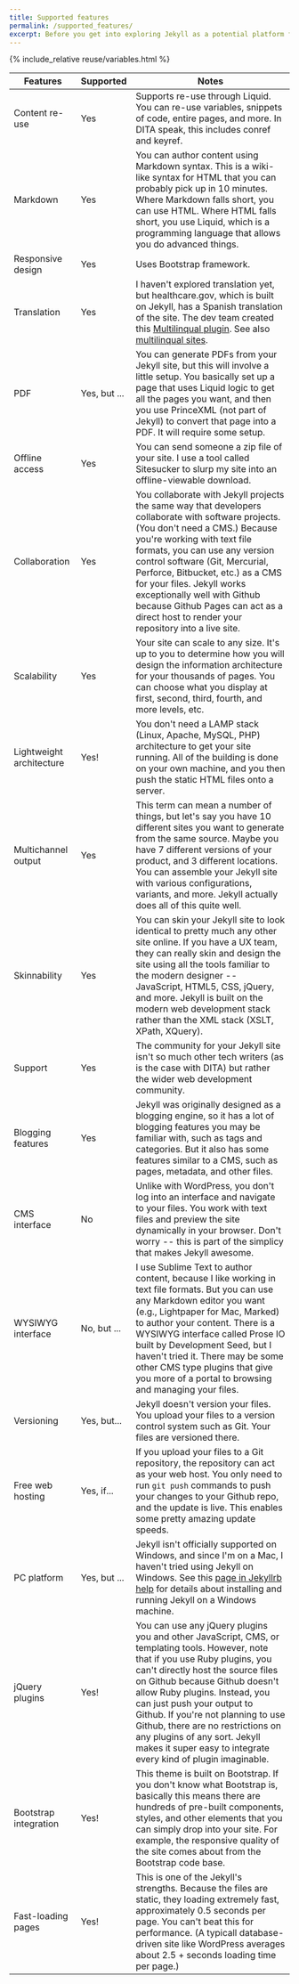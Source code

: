 ```yaml
---
title: Supported features
permalink: /supported_features/
excerpt: Before you get into exploring Jekyll as a potential platform for help content, you may be wondering if it supports some basic features. The following table shows what is supported in Jekyll.
---
```


{% include_relative reuse/variables.html %}

Features | Supported | Notes
--------|-----------|-----------
Content re-use | Yes | Supports re-use through Liquid. You can re-use variables, snippets of code, entire pages, and more. In DITA speak, this includes conref and keyref.
Markdown | Yes | You can author content using Markdown syntax. This is a wiki-like syntax for HTML that you can probably pick up in 10 minutes. Where Markdown falls short, you can use HTML. Where HTML falls short, you use Liquid, which is a programming language that allows you do advanced things.
Responsive design | Yes | Uses Bootstrap framework. 
Translation | Yes | I haven't explored translation yet, but healthcare.gov, which is built on Jekyll, has a Spanish translation of the site. The dev team created this [Multilinqual plugin](https://sylvain.durand.tf/making-jekyll-multilingual/). See also [multilinqual sites](http://www.developmentseed.org/blog/multilingual-jekyll-sites/).
PDF | Yes, but ... | You can generate PDFs from your Jekyll site, but this will involve a little setup. You basically set up a page that uses Liquid logic to get all the pages you want, and then you use PrinceXML (not part of Jekyll) to convert that page into a PDF. It will require some setup. 
Offline access | Yes | You can send someone a zip file of your site. I use a tool called Sitesucker to slurp my site into an offline-viewable download. 
Collaboration |  Yes | You collaborate with Jekyll projects the same way that developers collaborate with software projects. (You don't need a CMS.) Because you're working with text file formats, you can use any version control software (Git, Mercurial, Perforce, Bitbucket, etc.) as a CMS for your files. Jekyll works exceptionally well with Github because Github Pages can act as a direct host to render your repository into a live site. 
Scalability | Yes | Your site can scale to any size. It's up to you to determine how you will design the information architecture for your thousands of pages. You can choose what you display at first, second, third, fourth, and more levels, etc. 
Lightweight architecture | Yes! | You don't need a LAMP stack (Linux, Apache, MySQL, PHP) architecture to get your site running. All of the building is done on your own machine, and you then push the static HTML files onto a server.
Multichannel output | Yes | This term can mean a number of things, but let's say you have 10 different sites you want to generate from the same source. Maybe you have 7 different versions of your product, and 3 different locations. You can assemble your Jekyll site with various configurations, variants, and more. Jekyll actually does all of this quite well.
Skinnability | Yes | You can skin your Jekyll site to look identical to pretty much any other site online. If you have a UX team, they can really skin and design the site using all the tools familiar to the modern designer -- JavaScript, HTML5, CSS, jQuery, and more. Jekyll is built on the modern web development stack rather than the XML stack (XSLT, XPath, XQuery). 
Support | Yes | The community for your Jekyll site isn't so much other tech writers (as is the case with DITA) but rather the wider web development community.
Blogging features | Yes | Jekyll was originally designed as a blogging engine, so it has a lot of blogging features you may be familiar with, such as tags and categories. But it also has some features similar to a CMS, such as pages, metadata, and other files.
CMS interface | No | Unlike with WordPress, you don't log into an interface and navigate to your files. You work with text files and preview the site dynamically in your browser. Don't worry -- this is part of the simplicy that makes Jekyll awesome. 
WYSIWYG interface | No, but ... | I use Sublime Text to author content, because I like working in text file formats. But you can use any Markdown editor you want (e.g., Lightpaper for Mac, Marked) to author your content. There is a WYSIWYG interface called Prose IO built by Development Seed, but I haven't tried it. There may be some other CMS type plugins that give you more of a portal to browsing and managing your files.
Versioning | Yes, but... | Jekyll doesn't version your files. You upload your files to a version control system such as Git. Your files are versioned there.
Free web hosting | Yes, if... | If you upload your files to a Git repository, the repository can act as your web host. You only need to run `git push` commands to push your changes to your Github repo, and the update is live. This enables some pretty amazing update speeds. 
PC platform | Yes, but ... | Jekyll isn't officially supported on Windows, and since I'm on a Mac, I haven't tried using Jekyll on Windows. See this [page in Jekyllrb help](http://jekyllrb.com/docs/windows/) for details about installing and running Jekyll on a Windows machine.
jQuery plugins | Yes! | You can use any jQuery plugins you and other JavaScript, CMS, or templating tools. However, note that if you use Ruby plugins, you can't directly host the source files on Github because Github doesn't allow Ruby plugins. Instead, you can just push your output to Github. If you're not planning to use Github, there are no restrictions on any plugins of any sort. Jekyll makes it super easy to integrate every kind of plugin imaginable. 
Bootstrap integration | Yes! | This theme is built on Bootstrap. If you don't know what Bootstrap is, basically this means there are hundreds of pre-built components, styles, and other elements that you can simply drop into your site. For example, the responsive quality of the site comes about from the Bootstrap code base.
Fast-loading pages| Yes! | This is one of the Jekyll's strengths. Because the files are static, they loading extremely fast, approximately 0.5 seconds per page. You can't beat this for performance. (A typicall database-driven site like WordPress averages about 2.5 + seconds loading time per page.)
